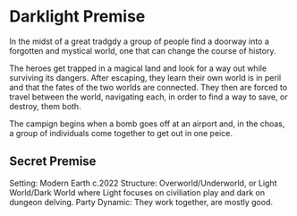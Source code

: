 # Darklight Premise

In the midst of a great tradgdy a group of people find a doorway into a forgotten and mystical world, one that can change the course of history.

The heroes get trapped in a magical land and look for a way out while surviving its dangers. After escaping, they learn their own world is in peril and that the fates of the two worlds are connected. They then are forced to travel between the world, navigating each, in order to find a way to save, or destroy, them both.

The campign begins when a bomb goes off at an airport and, in the choas, a group of individuals come together to get out in one peice.

## Secret Premise

Setting: Modern Earth c.2022
Structure: Overworld/Underworld, or Light World/Dark World where Light focuses on civiliation play and dark on dungeon delving.
Party Dynamic: They work together, are mostly good.